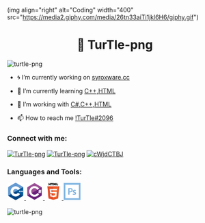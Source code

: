 (img align="right" alt="Coding" width="400" src="https://media2.giphy.com/media/26tn33aiTi1jkl6H6/giphy.gif")
<h1 align="center">🦖 TurTle-png</h1>
<p align="left"> <img src="https://komarev.com/ghpvc/?username=turtle-png&label=Profile%20views&color=0e75b6&style=flat" alt="turtle-png" /> </p>

- 🌀 I’m currently working on [syroxware.cc](https://syroxware.cc/)

- 🌱 I’m currently learning [C++,HTML](https://visualstudio.microsoft.com/de/)

- 🤝 I’m working with [C#,C++,HTML](https://visualstudio.microsoft.com/de/)

- 📫 How to reach me [!TurTle#2096](https://discord.com/login)

<h3 align="left">Connect with me:</h3>
<p align="left">
<a href="https://twitter.com/TurTle-png" target="blank"><img align="center" src="https://raw.githubusercontent.com/rahuldkjain/github-profile-readme-generator/master/src/images/icons/Social/twitter.svg" alt="TurTle-png" height="30" width="40" /></a>
<a href="https://www.youtube.com/c/TurTle-png" target="blank"><img align="center" src="https://raw.githubusercontent.com/rahuldkjain/github-profile-readme-generator/master/src/images/icons/Social/youtube.svg" alt="TurTle-png" height="30" width="40" /></a>
<a href="https://discord.gg/cWjdCTBJ" target="blank"><img align="center" src="https://raw.githubusercontent.com/rahuldkjain/github-profile-readme-generator/master/src/images/icons/Social/discord.svg" alt="cWjdCTBJ" height="30" width="40" /></a>
</p>

<h3 align="left">Languages and Tools:</h3>
<p align="left"> <a href="https://www.w3schools.com/cpp/" target="_blank" rel="noreferrer"> <img src="https://raw.githubusercontent.com/devicons/devicon/master/icons/cplusplus/cplusplus-original.svg" alt="cplusplus" width="40" height="40"/> </a> <a href="https://www.w3schools.com/cs/" target="_blank" rel="noreferrer"> <img src="https://raw.githubusercontent.com/devicons/devicon/master/icons/csharp/csharp-original.svg" alt="csharp" width="40" height="40"/> </a> <a href="https://www.w3.org/html/" target="_blank" rel="noreferrer"> <img src="https://raw.githubusercontent.com/devicons/devicon/master/icons/html5/html5-original-wordmark.svg" alt="html5" width="40" height="40"/> </a> <a href="https://www.photoshop.com/en" target="_blank" rel="noreferrer"> <img src="https://raw.githubusercontent.com/devicons/devicon/master/icons/photoshop/photoshop-line.svg" alt="photoshop" width="40" height="40"/> </a> </p>

<p><img align="center" src="https://github-readme-stats.vercel.app/api/top-langs?username=turtle-png&show_icons=true&locale=en&layout=compact" alt="turtle-png" /></p>

